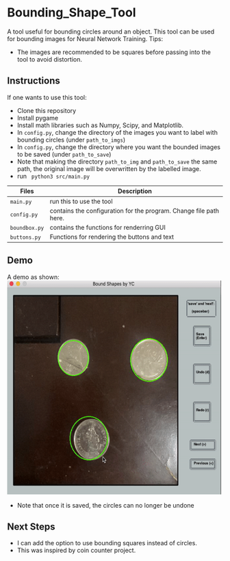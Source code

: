 # Bounding_Shape_Tool
A tool useful for bounding circles around an object. This tool can be used for bounding images for Neural Network Training.
Tips:
- The images are recommended to be squares before passing into the tool to avoid distortion.
## Instructions
If one wants to use this tool:
- Clone this repository
- Install pygame
- Install math libraries such as Numpy, Scipy, and Matplotlib.
- In ```config.py```, change the directory of the images you want to label with bounding circles (under ```path_to_imgs```)
- In ```config.py```, change the directory where you want the bounded images to be saved (under ```path_to_save```)
- Note that making the directory ```path_to_img``` and ```path_to_save``` the same path, the original image will be overwritten by the labelled image.
- run   ``` python3 src/main.py```


| Files| Description|
|-----|-------------|
| ```main.py```| run this to use the tool|
| ```config.py``` | contains the configuration for the program. Change file path here.|
|```boundbox.py```| contains the functions for renderring GUI|
|```buttons.py ```| Functions for rendering the buttons and text|

## Demo
A demo as shown:                                
<img src = "https://github.com/yvielcastillejos/Bounding_Shape_Tool/blob/main/Bound.gif" width = "500" height = "500">
- Note that once it is saved, the circles can no longer be undone
## Next Steps
- I can add the option to use bounding squares instead of circles.
- This was inspired by coin counter project.
